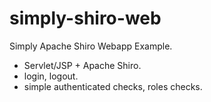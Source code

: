 simply-shiro-web
================

Simply Apache Shiro Webapp Example.

* Servlet/JSP + Apache Shiro.
* login, logout.
* simple authenticated checks, roles checks.
